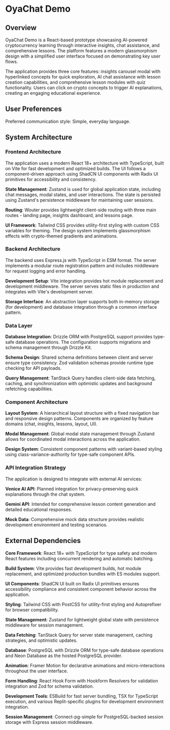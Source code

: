 # OyaChat Demo

## Overview

OyaChat Demo is a React-based prototype showcasing AI-powered cryptocurrency learning through interactive insights, chat assistance, and comprehensive lessons. The platform features a modern glassmorphism design with a simplified user interface focused on demonstrating key user flows.

The application provides three core features: insights carousel modal with hyperlinked concepts for quick exploration, AI chat assistance with lesson creation capabilities, and comprehensive lesson modules with quiz functionality. Users can click on crypto concepts to trigger AI explanations, creating an engaging educational experience.

## User Preferences

Preferred communication style: Simple, everyday language.

## System Architecture

### Frontend Architecture
The application uses a modern React 18+ architecture with TypeScript, built on Vite for fast development and optimized builds. The UI follows a component-driven approach using ShadCN UI components with Radix UI primitives for accessibility and consistency.

**State Management**: Zustand is used for global application state, including chat messages, modal states, and user interactions. The state is persisted using Zustand's persistence middleware for maintaining user sessions.

**Routing**: Wouter provides lightweight client-side routing with three main routes - landing page, insights dashboard, and lessons page.

**UI Framework**: Tailwind CSS provides utility-first styling with custom CSS variables for theming. The design system implements glassmorphism effects with crypto-themed gradients and animations.

### Backend Architecture
The backend uses Express.js with TypeScript in ESM format. The server implements a modular route registration pattern and includes middleware for request logging and error handling.

**Development Setup**: Vite integration provides hot module replacement and development middleware. The server serves static files in production and integrates with Vite's development server.

**Storage Interface**: An abstraction layer supports both in-memory storage (for development) and database integration through a common interface pattern.

### Data Layer
**Database Integration**: Drizzle ORM with PostgreSQL support provides type-safe database operations. The configuration supports migrations and schema management through Drizzle Kit.

**Schema Design**: Shared schema definitions between client and server ensure type consistency. Zod validation schemas provide runtime type checking for API payloads.

**Query Management**: TanStack Query handles client-side data fetching, caching, and synchronization with optimistic updates and background refetching capabilities.

### Component Architecture
**Layout System**: A hierarchical layout structure with a fixed navigation bar and responsive design patterns. Components are organized by feature domains (chat, insights, lessons, layout, UI).

**Modal Management**: Global modal state management through Zustand allows for coordinated modal interactions across the application.

**Design System**: Consistent component patterns with variant-based styling using class-variance-authority for type-safe component APIs.

### API Integration Strategy
The application is designed to integrate with external AI services:

**Venice AI API**: Planned integration for privacy-preserving quick explanations through the chat system.

**Gemini API**: Intended for comprehensive lesson content generation and detailed educational responses.

**Mock Data**: Comprehensive mock data structure provides realistic development environment and testing scenarios.

## External Dependencies

**Core Framework**: React 18+ with TypeScript for type safety and modern React features including concurrent rendering and automatic batching.

**Build System**: Vite provides fast development builds, hot module replacement, and optimized production bundles with ES modules support.

**UI Components**: ShadCN UI built on Radix UI primitives ensures accessibility compliance and consistent component behavior across the application.

**Styling**: Tailwind CSS with PostCSS for utility-first styling and Autoprefixer for browser compatibility.

**State Management**: Zustand for lightweight global state with persistence middleware for session management.

**Data Fetching**: TanStack Query for server state management, caching strategies, and optimistic updates.

**Database**: PostgreSQL with Drizzle ORM for type-safe database operations and Neon Database as the hosted PostgreSQL provider.

**Animation**: Framer Motion for declarative animations and micro-interactions throughout the user interface.

**Form Handling**: React Hook Form with Hookform Resolvers for validation integration and Zod for schema validation.

**Development Tools**: ESBuild for fast server bundling, TSX for TypeScript execution, and various Replit-specific plugins for development environment integration.

**Session Management**: Connect-pg-simple for PostgreSQL-backed session storage with Express session middleware.